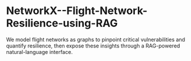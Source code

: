 # NetworkX--Flight-Network-Resilience-using-RAG
We model flight networks as graphs to pinpoint critical vulnerabilities and quantify resilience, then expose these insights through a RAG-powered natural-language interface.
